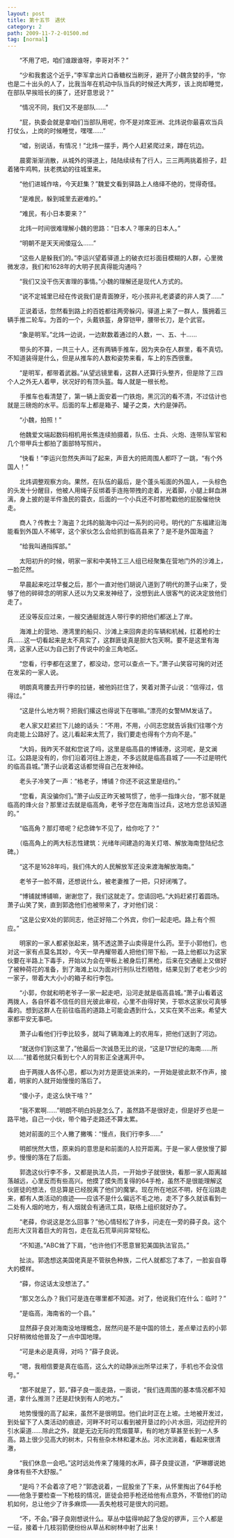 ```yaml
---
layout: post
title: 第十五节　遇伏
category: 2
path: 2009-11-7-2-01500.md
tag: [normal]
---
```


　　“不用了吧，咱们谁跟谁呀，李哥对不？”

　　“少和我套这个近乎，”李军拿出片口香糖权当刷牙，避开了小魏贪婪的手，“你也是二十出头的人了，比我当年在机动中队当兵的时候还大两岁，该上岗却睡觉，在部队早挨班长的揍了，还好意思说？”

　　“情况不同，我们又不是部队……”

　　“屁，执委会就是拿咱们当部队用呢，你不是对席亚洲、北炜说你最喜欢当兵打仗么，上岗的时候睡觉，嘿嘿……”

　　“嘘，别说话，有情况！”北炜一摆手，两个人赶紧爬过来，蹲在坑边。

　　晨雾渐渐消散，从城外的驿道上，陆陆续续有了行人，三三两两挑着担子，赶着猪牛鸡鸭，扶老携幼的往城里来。

　　“他们进城作啥，今天赶集？”魏爱文看到驿路上人络绎不绝的，觉得奇怪。

　　“是难民，躲到城里去避难的。”

　　“难民，有小日本要来？”

　　北炜一时间很难理解小魏的思路：“日本人？哪来的日本人。”

　　“明朝不是天天闹倭寇么……”

　　“这些人是躲我们的。”李运兴望着驿道上的破衣烂衫面目模糊的人群，心里微微发凉，我们和1628年的大明子民真得能沟通吗？

　　“我们又没干伤天害理的事情。”小魏的理解还是现代人方式的。

　　“说不定城里已经在传说我们是青面獠牙，吃小孩非礼老婆婆的非人类了……”

　　正说着话，忽然看到路上的百姓都往两旁躲闪，驿道上来了一群人，簇拥着三辆手推二轮车。为首的一个，头戴铁盔，身穿铠甲，腰带长刀，是个武官。

　　“象是明军。”北炜一边说，一边默数着通过的人数，一、五、十……

　　带头的不算，一共三十人，还有两辆手推车，因为夹杂在人群里，看不真切。不知道装得是什么，但是从推车的人数和姿势来看，车上的东西很重。

　　“是明军，都带着武器。”从望远镜里看，这群人还算行头整齐，但是除了三四个人之外无人着甲，状况好的有顶头盔。每人就是一根长枪。

　　手推车也看清楚了，第一辆上面安着一门铁炮，黑沉沉的看不清，不过估计也就是三磅炮的水平。后面的车上都是箱子、罐子之类，大约是弹药。

　　“小魏，拍照！”

　　他魏爱文端起数码相机用长焦连续拍摄着，队伍、士兵、火炮、连带队军官和几个带甲兵士都拍了面部特写照片。

　　“快看！”李运兴忽然失声叫了起来，声音大的把周围人都吓了一跳，“有个外国人！”

　　北炜调整观察方向。果然，在队伍的最后，是个蓬头垢面的外国人，一头棕色的头发十分醒目，他被人用绳子反绑着手连拖带拽的走着，光着脚，小腿上鲜血淋漓，身上披的是半件渔民的蓑衣，后面的一个小兵还不时那枪戳他的屁股催他快走。

　　商人？传教士？海盗？北炜的脑海中闪过一系列的问号。明代的广东福建沿海能看到外国人不稀罕，这个家伙怎么会给抓到临高县来了？是不是外国海盗？

　　“给我叫通指挥部。”

　　太阳初升的时候，明家一家和中美特工三人组已经聚集在营地门外的沙滩上，一脸茫然。

　　早晨起来吃过早餐之后，那个一直对他们胡说八道到了明代的萧子山来了，受够了他的碎碎念的明家人还以为又来发神经了，没想到此人很客气的说决定放他们走了。

　　还没等反应过来，一艘交通艇就连人带行李的把他们都送上了岸。

　　海滩上的营地、港湾里的船只、沙滩上来回奔走的车辆和机械，扛着枪的士兵……这一切看起来是太不真实了，这群匪徒真是胆大包天啊。要不是这里有海湾，这家人还以为自己到了传说中的金三角地区。

　　“您看，行李都在这里了，都没动，您可以查点一下。”萧子山笑容可掬的对还在发呆的一家人说。

　　明朗真弯腰去开行李的拉链，被他妈拦住了，笑着对萧子山说：“信得过，信得过。”

　　“这是什么地方啊？把我们撂这也得说下在哪嘛。”漂亮的女警MM发话了。

　　老人家又赶紧拦下儿媳的话头：“不用，不用，小同志您就告诉我们往哪个方向走能上公路好了。这儿看起来太荒了，我们要走也得有个方向不是。”

　　“大妈，我昨天不就和您说了吗，这里是临高县的博铺港，这河呢，是文澜江。公路是没有的，你们沿着河往上游走，不多远就是临高县城了――不过是明代的临高县城。”萧子山说着这话都觉得自己在发神经。

　　老头子冷笑了一声：“格老子，博铺？你还不说这里是纽约。”

　　“您看，真没骗你们。”萧子山反正昨天被骂惯了，他手一指烽火台，“那不就是临高的烽火台？那里过去就是临高角，老爷子您在海南当过兵，这地方您总该知道的。”

　　“临高角？那灯塔呢？纪念碑乍不见了，给你吃了？”

　　（临高角上的两大标志性建筑：光绪年间建造的海关灯塔、解放海南登陆纪念碑。）

　　“这不是1628年吗，我们伟大的人民解放军还没来渡海解放海南。”

　　老爷子一脸不屑，还想说什么，被老妻推了一把，只好闭嘴了。

　　“博铺就博铺嘛，谢谢您了，我们这就走了。您请回吧。”大妈赶紧打着圆场。萧子山笑了笑，直到郭逸他们也被带来了，才对他们说：

　　“这是公安X处的郭同志，他正好陪二个外宾，你们一起走吧。路上有个照应。”

　　明家的一家人都紧张起来，猜不透这萧子山卖得是什么药。至于小郭他们，也对这一家有点莫名其妙，今天一早冉耀带着人把他们带下船，一路上他都以为这家伙要在半路上下毒手，开始以为会在甲板上被身后打黑枪，后来在交通艇上又做好了被种荷花的准备，到了海滩上以为面对行刑队壮烈牺牲，结果见到了老老少少的一家子，带着大大小小的箱子和行李包。

　　“小郭，你就和明老爷子一家一起走吧，沿河走就是临高县城。”萧子山看着这两拨人，各自怀着不信任的目光彼此审视，心里不由得好笑，于鄂水这家伙可真够毒的。想到这群人在前往临高的道路上可能会遇到什么，又实在笑不出来。希望大家都平安无事吧。

　　萧子山看他们行李比较多，就叫了辆海滩上的农用车，把他们送到了河边。

　　“就送你们到这里了，”他最后一次诚恳无比的说，“这是17世纪的海南……所以……”接着他就只看到七个人的背影正全速离开中。

　　由于两拨人各怀心思，都以为对方是匪徒派来的，一开始是彼此默不作声，接着，明家的人就开始慢慢的落后了。

　　“傻小子，走这么快干啥？”

　　“我不累啊……”明朗不明白妈是怎么了，虽然路不是很好走，但是好歹也是一路平地，自己一小伙，带个箱子走路还不算太累。

　　她对前面的三个人撇了撇嘴：“慢点，我们行李多……”

　　明郎恍然大悟，原来妈的意思是和前面的人拉开距离。于是一家人便放慢了脚步。慢慢的落在了后面。

　　郭逸这伙行李不多，又都是执法人员，一开始步子就很快，看那一家人距离越落越远，心里反而有些高兴。他摸了摸失而复得的64手枪，虽然不是很能理解这伙匪徒的想法，但总算是已经脱离了他们的魔掌。现在所在地区不明，好在沿路走来，都有人类活动的痕迹――应该不是什么偏远不毛之地，走不了多久就该看到一二处有人烟的地方，有人烟就会有通讯工具，联络上组织就好办了。

　　“老薛，你说这是怎么回事？”他心情轻松了许多，问走在一旁的薛子良。这个彪形大汉背着巨大的背包，走在乱石荒草间异常轻松。

　　“不知道。”ABC耸了下肩，“也许他们不愿意冒犯美国执法官员。”

　　扯淡。郭逸想这美国佬真是不管肤色种族，二代人就都忘了本了，一脸妄自尊大的模样。

　　“薛，你这话太没想法了。”

　　“那又怎么办？我们可是连在哪里都不知道。对了，他说我们在什么：临时？”

　　“是临高，海南省的一个县。”

　　显然薛子良对海南没地理概念，居然问是不是中国的领土，差点晕过去的小郭只好稍微给他普及了一点中国地理。

　　“可是未必是真得，对吗？”薛子良说。

　　“嗯，我相信要是真在临高，这么大的动静派出所早过来了，手机也不会没信号。”

　　“那不就是了，郭，”薛子良一面走路，一面说，“我们连周围的基本情况都不知道，拿什么推测？还是赶快到有人的地方。”

　　地势慢慢的高了起来，虽然不是很明显。他们此时正在上坡。土地被开发过，到处留下了人类活动的痕迹，河畔不时可以看到被开垦过的小片水田，河边挖开的引水渠道……除此之外，就是无边无际的荒烟蔓草，有的地方草甚至长到一人多高。路上很少见高大的树木，只有些杂木林和灌木丛。河水流淌着，看起来很清澈，

　　“我们休息一会吧。”这时远处传来了隆隆的水声，薛子良提议道，“萨琳娜说她身体有些不大舒服。”

　　“是吗？不会着凉了吧？”郭逸说着，一屁股坐了下来，从怀里掏出了64手枪――他急于要检查一下枪枝的情况，匪徒会把手枪还给他有点意外，不管他们的动机如何，总让他少了许多麻烦――丢失枪枝可是很大的问题。

　　“不，不会。”薛子良刚想说什么。草丛中猛得响起了急促的锣声，三个人都是一征，接着十几枝羽箭便纷纷从草丛和树林中射了出来！
